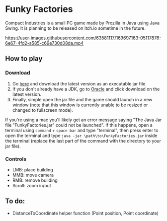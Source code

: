 # Funky Factories

Compact Industries is a small PC game made by Prozilla in Java using Java Swing. It is planning to be released on itch.io sometime in the future.

https://user-images.githubusercontent.com/63581117/169697163-05117876-6e67-4fd2-a585-c69e730d08da.mp4

## How to play

### Download

1. Go [here](https://github.com/Prozilla/Funky-Factories/tree/main/builds) and download the latest version as an executable jar file.
2. If you don't already have a JDK, go to [Oracle](https://www.oracle.com/java/technologies/downloads/) and click download on the latest version.
3. Finally, simple open the jar file and the game should launch in a new window (note that this window is currently unable to be resized or changed to fullscreen mode).

If you're using a mac you'll likely get an error message saying "The Java Jar file "FunkyFactories.jar" could not be launched". If this happens, open a terminal using `command` + `space bar` and type "terminal", then press enter to open the terminal and type `java -jar \path\to\FunkyFactories.jar` inside the terminal (replace the last part of the command with the directory to your jar file).

### Controls

- LMB: place building
- MMB: move camera
- RMB: remove building
- Scroll: zoom in/out

## To do:

- DistanceToCoordinate helper function (Point position, Point coordinate)

